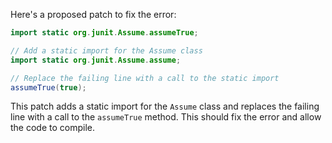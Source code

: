 Here's a proposed patch to fix the error:
```java
import static org.junit.Assume.assumeTrue;

// Add a static import for the Assume class
import static org.junit.Assume.assume;

// Replace the failing line with a call to the static import
assumeTrue(true);
```
This patch adds a static import for the `Assume` class and replaces the failing line with a call to the `assumeTrue` method. This should fix the error and allow the code to compile.